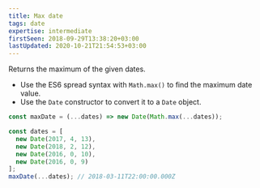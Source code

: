```yaml
---
title: Max date
tags: date
expertise: intermediate
firstSeen: 2018-09-29T13:38:20+03:00
lastUpdated: 2020-10-21T21:54:53+03:00
---
```


Returns the maximum of the given dates.

- Use the ES6 spread syntax with `Math.max()` to find the maximum date value.
- Use the `Date` constructor to convert it to a `Date` object.

```js
const maxDate = (...dates) => new Date(Math.max(...dates));
```

```js
const dates = [
  new Date(2017, 4, 13),
  new Date(2018, 2, 12),
  new Date(2016, 0, 10),
  new Date(2016, 0, 9)
];
maxDate(...dates); // 2018-03-11T22:00:00.000Z
```
